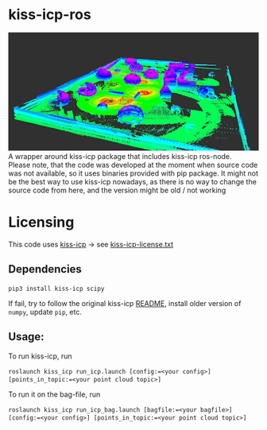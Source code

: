 # kiss-icp-ros
![alt text](https://github.com/sevagul/kiss-icp-ros/blob/main/media/result.png?raw=true)<br/>
A wrapper around kiss-icp package that includes kiss-icp ros-node. <br/>
Please note, that the code was developed at the moment when source code was not available, so it uses binaries provided with pip package. It might not be the best way to use kiss-icp nowadays, as there is no way to change the source code from here, and the version might be old / not working
# Licensing
This code uses [kiss-icp](https://github.com/PRBonn/kiss-icp/blob/main/LICENSE) -> see [kiss-icp-license.txt](https://github.com/sevagul/kiss-icp-ros/blob/main/kiss-icp-license.txt)

## Dependencies
```
pip3 install kiss-icp scipy
```
If fail, try to follow the original kiss-icp [README](https://github.com/PRBonn/kiss-icp), install older version of `numpy`, update `pip`, etc. <br/>

## Usage:
To run kiss-icp, run
```
roslaunch kiss_icp run_icp.launch [config:=<your config>] [points_in_topic:=<your point cloud topic>]
```
To run it on the bag-file, run
```
roslaunch kiss_icp run_icp_bag.launch [bagfile:=<your bagfile>] [config:=<your config>] [points_in_topic:=<your point cloud topic>]
```
